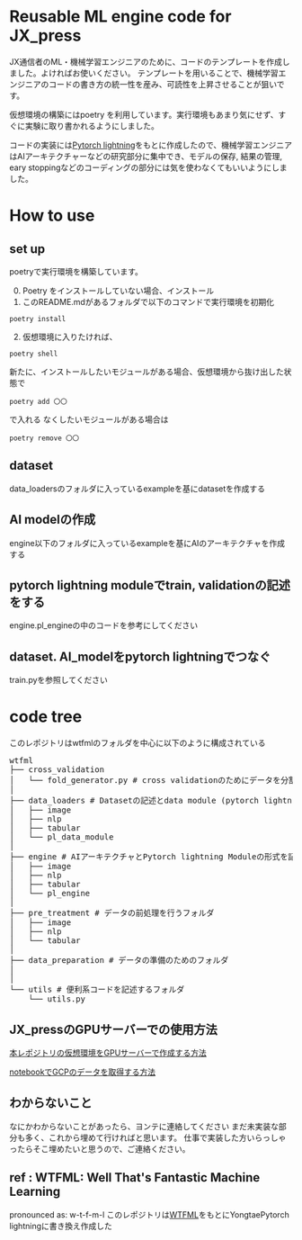 # Reusable ML engine code for JX_press

JX通信者のML・機械学習エンジニアのために、コードのテンプレートを作成しました。よければお使いください。
テンプレートを用いることで、機械学習エンジニアのコードの書き方の統一性を産み、可読性を上昇させることが狙いです。

仮想環境の構築にはpoetry を利用しています。実行環境もあまり気にせず、すぐに実験に取り書かれるようにしました。

コードの実装には[Pytorch lightning](https://www.pytorchlightning.ai/)をもとに作成したので、機械学習エンジニアはAIアーキテクチャーなどの研究部分に集中でき、モデルの保存, 結果の管理, eary stoppingなどのコーディングの部分には気を使わなくてもいいようにしました。

# How to use
## set up
poetryで実行環境を構築しています。

0. Poetry をインストールしていない場合、インストール
1. このREADME.mdがあるフォルダで以下のコマンドで実行環境を初期化

`poetry install`

2. 仮想環境に入りたければ、

`poetry shell`

新たに、インストールしたいモジュールがある場合、仮想環境から抜け出した状態で

`poetry add 〇〇`

で入れる
なくしたいモジュールがある場合は

`poetry remove 〇〇`

## dataset
data_loadersのフォルダに入っているexampleを基にdatasetを作成する

## AI modelの作成
engine以下のフォルダに入っているexampleを基にAIのアーキテクチャを作成する

## pytorch lightning moduleでtrain, validationの記述をする
engine.pl_engineの中のコードを参考にしてください

## dataset. AI_modelをpytorch lightningでつなぐ
train.pyを参照してください

# code tree
このレポジトリはwtfmlのフォルダを中心に以下のように構成されている

<pre>
wtfml
├── cross_validation 
│   └── fold_generator.py # cross validationのためにデータを分割するためのclass
│
├── data_loaders # Datasetの記述とdata module (pytorch lightning用のデータローダーセット)のコード
│   ├── image 
│   ├── nlp 
│   ├── tabular
│   └── pl_data_module
│
├── engine # AIアーキテクチャとPytorch lightning Moduleの形式を記述するフォルダ
│   ├── image
│   ├── nlp
│   ├── tabular
│   └── pl_engine
│ 
├── pre_treatment # データの前処理を行うフォルダ
│   ├── image
│   ├── nlp
│   └── tabular
│ 
├── data_preparation # データの準備のためのフォルダ
│ 
│ 
└── utils # 便利系コードを記述するフォルダ
    └── utils.py
</pre>

## JX_pressのGPUサーバーでの使用方法
[本レポジトリの仮想環境をGPUサーバーで作成する方法](https://www.notion.so/jxpress/GPU-afdcae78ffc1454fb70ee5bdea93e4c7?p=9c7b89d18daa4b80a9df17ae4376fd4f)

[notebookでGCPのデータを取得する方法](https://www.notion.so/jxpress/GPU-afdcae78ffc1454fb70ee5bdea93e4c7?p=d0ac7e84394a4c8aa3a42c8a2304efb1)

## わからないこと
なにかわからないことがあったら、ヨンテに連絡してください
まだ未実装な部分も多く、これから埋めて行ければと思います。
仕事で実装した方いらっしゃったらそこ埋めたいと思うので、ご連絡ください。

## ref : WTFML: Well That's Fantastic Machine Learning
pronounced as: w-t-f-m-l
このレポジトリは[WTFML](https://github.com/abhishekkrthakur/wtfml)をもとにYongtaePytorch lightningに書き換え作成した